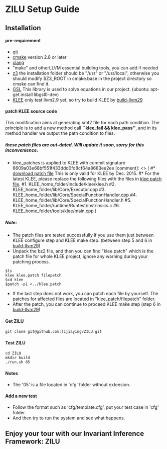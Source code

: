 # ZILU Setup Guide

## Installation
#### pre-requirement
* [git](https://git-scm.com/downloads)
* [cmake](https://cmake.org/) version 2.8 or later
* [clang](http://clang.llvm.org/get_started.html)
* "make" and otherLLVM essential building tools, you can add if needed
* [z3](https://github.com/Z3Prover/z3) the installation folder should be "/usr" or "/usr/local", otherwise you should modify $Z3_ROOT in cmake.base in the project directory so cmake can find it. 
* [GSL](http://www.gnu.org/software/gsl/) This library is used to solve equations in our project. (ubuntu: apt-get install libgsl0-dev)
* [KLEE](https://klee.github.io/) only test llvm2.9 yet, so try to build KLEE by [build-llvm29](http://klee.github.io/build-llvm29/)


#### patch KLEE source code
This modification aims at generating smt2 file for each path condition.
The principle is to add a new method call **``klee_fail && klee_pass''**, and in its method handler we output the path condition to files.

##### these patch files are out-dated. Will update it soon, sorry for this inconvenience.
* klee_patches is applied to KLEE with commit signature 6609a03e68bf551f433ddd0fd8cf64a8683ee2ee
[comment]: <> (
#* [download patch file](http://lijiaying.github.io/content/iif/klee_patch.tar.bz2) This is only valid for KLEE by Dec. 2015.
#* For the latest KLEE, please replace the following files with the files in [klee patch file](http://lijiaying.github.io/content/iif/klee_file_patch.tar.bz2).
#1. KLEE_home_folder/include/klee/klee.h 
#2. KLEE_home_folder/lib/Core/Executor.cpp
#3. KLEE_home_folder/lib/Core/SpecialFunctionHandler.cpp
#4. KLEE_home_folder/lib/Core/SpecialFunctionHandler.h
#5. KLEE_home_folder/runtime/Runtest/instrinsics.c
#6. KLEE_home_folder/tools/klee/main.cpp
)

##### Note:
+ The patch files are tested successfully if you use them just between KLEE configure step and KLEE make step. (between step 5 and 6 in [build-llvm29](http://klee.github.io/build-llvm29/))
+ Unpack the bz2 file, and then you can find "klee.patch" which is the patch file for whole KLEE project, ignore any warning during your patching process.
```
$ls
klee klee.patch filepatch
$cd klee
$patch -p1 <../klee.patch
```
+ If the last step does not work, you can patch each file by yourself. The patches for affected files are located in "klee_patch/filepatch" folder.
+ After the patch, you can continue to proceed KLEE make step (step 6 in [build-llvm29](http://klee.github.io/build-llvm29/))


#### Get ZILU
```
git clone git@github.com:lijiaying/ZILU.git
```

#### Test ZILU
```
cd ZILU
mkdir build
./run.sh 05
```

#### Notes
+ The '05' is a file located in 'cfg' folder without extension.

#### Add a new test
- Follow the format such as 'cfg/template.cfg', put your test case in 'cfg' folder.
- And then try to run the system and see what happens.

## Enjoy your tour with our Invariant Inference Framework: ZILU
